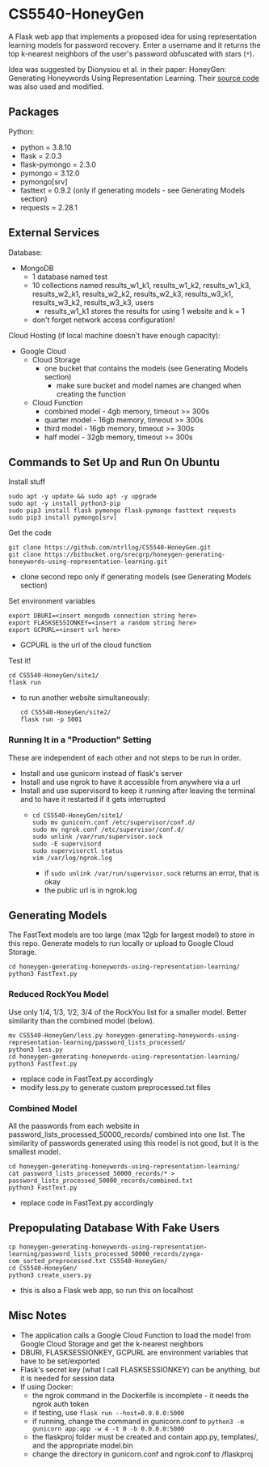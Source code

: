 # CS5540-HoneyGen

A Flask web app that implements a proposed idea for using representation learning models for password recovery. Enter a username and it returns the top k-nearest neighbors of the user's password obfuscated with stars (`*`).

Idea was suggested by Dionysiou et al. in their paper: HoneyGen: Generating Honeywords Using Representation Learning. Their [source code](https://bitbucket.org/srecgrp/honeygen-generating-honeywords-using-representation-learning/src/master/) was also used and modified.

## Packages
Python:
* python = 3.8.10
* flask = 2.0.3
* flask-pymongo = 2.3.0
* pymongo = 3.12.0
* pymongo[srv]
* fasttext = 0.9.2 (only if generating models - see Generating Models section)
* requests = 2.28.1

## External Services
Database:
* MongoDB
  * 1 database named test
  * 10 collections named results_w1_k1, results_w1_k2, results_w1_k3, results_w2_k1, results_w2_k2, results_w2_k3, results_w3_k1, results_w3_k2, results_w3_k3, users
    * results_w1_k1 stores the results for using 1 website and k = 1
  * don't forget network access configuration!

Cloud Hosting (if local machine doesn't have enough capacity):
* Google Cloud
  * Cloud Storage
    * one bucket that contains the models (see Generating Models section)
      * make sure bucket and model names are changed when creating the function
  * Cloud Function
    * combined model - 4gb memory, timeout >= 300s
    * quarter model - 16gb memory, timeout >= 300s
    * third model - 16gb memory, timeout >= 300s
    * half model - 32gb memory, timeout >= 300s

## Commands to Set Up and Run On Ubuntu
Install stuff
```
sudo apt -y update && sudo apt -y upgrade
sudo apt -y install python3-pip
sudo pip3 install flask pymongo flask-pymongo fasttext requests
sudo pip3 install pymongo[srv]
```

Get the code
```
git clone https://github.com/ntrllog/CS5540-HoneyGen.git
git clone https://bitbucket.org/srecgrp/honeygen-generating-honeywords-using-representation-learning.git
```
  * clone second repo only if generating models (see Generating Models section)

Set environment variables
```
export DBURI=<insert mongodb connection string here>
export FLASKSESSIONKEY=<insert a random string here>
export GCPURL=<insert url here>
```
  * GCPURL is the url of the cloud function

Test it!
```
cd CS5540-HoneyGen/site1/
flask run
```
  * to run another website simultaneously:
     ```
     cd CS5540-HoneyGen/site2/
     flask run -p 5001
     ```

### Running It in a "Production" Setting
These are independent of each other and not steps to be run in order.
* Install and use gunicorn instead of flask's server
* Install and use ngrok to have it accessible from anywhere via a url
* Install and use supervisord to keep it running after leaving the terminal and to have it restarted if it gets interrupted
  * ```
    cd CS5540-HoneyGen/site1/
    sudo mv gunicorn.conf /etc/supervisor/conf.d/
    sudo mv ngrok.conf /etc/supervisor/conf.d/
    sudo unlink /var/run/supervisor.sock
    sudo -E supervisord
    sudo supervisorctl status
    vim /var/log/ngrok.log
    ```
      * if `sudo unlink /var/run/supervisor.sock` returns an error, that is okay
      * the public url is in ngrok.log

## Generating Models
The FastText models are too large (max 12gb for largest model) to store in this repo. Generate models to run locally or upload to Google Cloud Storage.
```
cd honeygen-generating-honeywords-using-representation-learning/
python3 FastText.py
```

### Reduced RockYou Model
Use only 1/4, 1/3, 1/2, 3/4 of the RockYou list for a smaller model. Better similarity than the combined model (below).
```
mv CS5540-HoneyGen/less.py honeygen-generating-honeywords-using-representation-learning/password_lists_processed/
python3 less.py
cd honeygen-generating-honeywords-using-representation-learning/
python3 FastText.py
```
  * replace code in FastText.py accordingly
  * modify less.py to generate custom preprocessed.txt files

### Combined Model
All the passwords from each website in password_lists_processed_50000_records/ combined into one list. The similarity of passwords generated using this model is not good, but it is the smallest model.
```
cd honeygen-generating-honeywords-using-representation-learning/
cat password_lists_processed_50000_records/* > password_lists_processed_50000_records/combined.txt
python3 FastText.py
```
  * replace code in FastText.py accordingly

## Prepopulating Database With Fake Users
```
cp honeygen-generating-honeywords-using-representation-learning/password_lists_processed_50000_records/zynga-com_sorted_preprocessed.txt CS5540-HoneyGen/
cd CS5540-HoneyGen/
python3 create_users.py
```
  * this is also a Flask web app, so run this on localhost

## Misc Notes
* The application calls a Google Cloud Function to load the model from Google Cloud Storage and get the k-nearest neighbors
* DBURI, FLASKSESSIONKEY, GCPURL are environment variables that have to be set/exported
* Flask's secret key (what I call FLASKSESSIONKEY) can be anything, but it is needed for session data
* If using Docker:
  * the ngrok command in the Dockerfile is incomplete - it needs the ngrok auth token
  * if testing, use `flask run --host=0.0.0.0:5000`
  * if running, change the command in gunicorn.conf to `python3 -m gunicorn app:app -w 4 -t 0 -b 0.0.0.0:5000`
  * the flaskproj folder must be created and contain app.py, templates/, and the appropriate model.bin
  * change the directory in gunicorn.conf and ngrok.conf to /flaskproj
